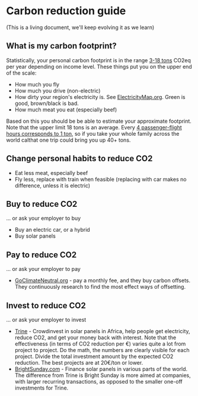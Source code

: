 # Carbon reduction guide
(This is a living document, we'll keep evolving it as we learn)

## What is my carbon footprint?
Statistically, your personal carbon footprint is in the range [3-18 tons](http://www.ipcc.ch/pdf/assessment-report/ar5/wg3/ipcc_wg3_ar5_technical-summary.pdf) CO2eq per year depending on income level. These things put you on the upper end of the scale:

* How much you fly
* How much you drive (non-electric)
* How dirty your region's electricity is. See [ElectricityMap.org](https://www.electricitymap.org). Green is good, brown/black is bad.
* How much meat you eat (especially beef)

Based on this you should be be able to estimate your approximate footprint. Note that the upper limit 18 tons is an average. Every [4 passenger-flight hours corresponds to 1 ton](http://www.carbonindependent.org/sources_aviation.html), so if you take your whole family across the world calthat one trip could bring you up 40+ tons.

## Change personal habits to reduce CO2
* Eat less meat, especially beef
* Fly less, replace with train when feasible (replacing with car makes no difference, unless it is electric)

## Buy to reduce CO2
... or ask your employer to buy

* Buy an electric car, or a hybrid
* Buy solar panels

## Pay to reduce CO2 
... or ask your employer to pay

* [GoClimateNeutral.org](https://en.goclimateneutral.org/) - pay a monthly fee, and they buy carbon offsets. They continuously research to find the most effect ways of offsetting.

## Invest to reduce CO2
... or ask your employer to invest

* [Trine](https://www.jointrine.com) - Crowdinvest in solar panels in Africa, help people get electricity, reduce CO2, and get your money back with interest. Note that the effectiveness (in terms of CO2 reduction per €) varies quite a lot from project to project. Do the math, the numbers are clearly visible for each project. Divide the total investment amount by the expected CO2 reduction. The best projects are at 20€/ton or lower. 
* [BrightSunday.com](http://www.brightsunday.com) - Finance solar panels in various parts of the world. The difference from Trine is Bright Sunday is more aimed at companies, with larger recurring transactions, as opposed to the smaller one-off investments for Trine.







